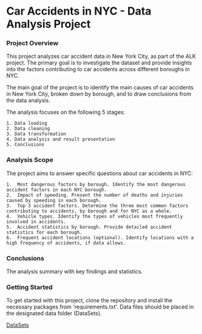 # Car Accidents in NYC - Data Analysis Project

### Project Overview

This project analyzes car accident data in New York City, as part of the ALK project.
The primary goal is to investigate the dataset and provide insights into the factors contributing to car accidents across different boroughs in NYC.

The main goal of the project is to identify the main causes of car accidents in New York City, broken down by borough, and to draw conclusions from the data analysis.

The analysis focuses on the following 5 stages:

	1. Data loading
	2. Data cleaning
	3. Data transformation
	4. Data analysis and result presentation
    5. Conclusions

### Analysis Scope

The project aims to answer specific questions about car accidents in NYC:

	1.	Most dangerous factors by borough. Identify the most dangerous accident factors in each NYC borough.
	2.	Impact of speeding. Present the number of deaths and injuries caused by speeding in each borough.
	3.	Top 3 accident factors. Determine the three most common factors contributing to accidents, by borough and for NYC as a whole.
	4.	Vehicle types. Identify the types of vehicles most frequently involved in accidents.
	5.	Accident statistics by borough. Provide detailed accident statistics for each borough.
	6.	Frequent accident locations (optional). Identify locations with a high frequency of accidents, if data allows.

### Conclusions

The analysis summary with key findings and statistics.

### Getting Started

To get started with this project, clone the repository and install the necessary packages from 'requirements.txt'.
Data files should be placed in the designated data folder (DataSets).

[DataSets](https://drive.google.com/drive/folders/1EBXpFckIayOc6p9S1Q7S5RCk8B5EvgdX?usp=drive_link)
